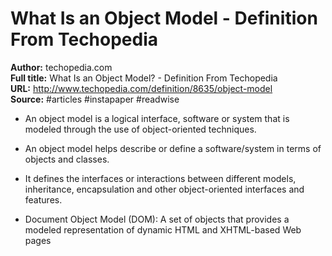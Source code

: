 # What Is an Object Model - Definition From Techopedia

**Author:** techopedia.com  
**Full title:** What Is an Object Model? - Definition From Techopedia  
**URL:** http://www.techopedia.com/definition/8635/object-model  
**Source:** #articles #instapaper #readwise

- An object model is a logical interface, software or system that is modeled through the use of object-oriented techniques. 
   
- An object model helps describe or define a software/system in terms of objects and classes. 
   
- It defines the interfaces or interactions between different models, inheritance, encapsulation and other object-oriented interfaces and features. 
   
- Document Object Model (DOM): A set of objects that provides a modeled representation of dynamic HTML and XHTML-based Web pages 
   
